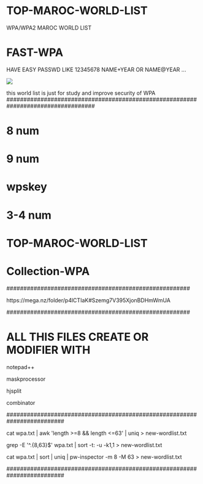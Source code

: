 
# TOP-MAROC-WORLD-LIST
WPA/WPA2 MAROC WORLD LIST
# FAST-WPA
HAVE EASY PASSWD LIKE 12345678 NAME+YEAR OR NAME@YEAR ...




<img src="https://i.imgur.com/6kSTLSH.png">
<P> this world list is just for study and improve security of WPA 
##################################################################################

# 8 num
# 9 num
# wpskey
# 3-4 num
# TOP-MAROC-WORLD-LIST
# Collection-WPA
<P> ######################################################
<P> https://mega.nz/folder/p4lCTIaK#Szemg7V395XjonBDHmWmUA
<P> ######################################################

# ALL THIS FILES CREATE  OR MODIFIER WITH

<P> notepad++
<P> maskprocessor
<P> hjsplit
<P> combinator
  
<P> #########################################################################
<P> 	cat wpa.txt | awk 'length >=8 && length <=63' | uniq > new-wordlist.txt 
<P> 	grep -E '^.{8,63}$' wpa.txt | sort -t: -u -k1,1 > new-wordlist.txt 
<P>  cat wpa.txt | sort | uniq | pw-inspector -m 8 -M 63 > new-wordlist.txt
<P> #########################################################################
 
